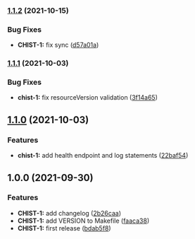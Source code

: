 ### [1.1.2](https://github.com/baloise/os3-copier/compare/v1.1.1...v1.1.2) (2021-10-15)


### Bug Fixes

* **CHIST-1:** fix sync ([d57a01a](https://github.com/baloise/os3-copier/commit/d57a01a6064fbc7b1d7184141bc3a724d42243b8))

### [1.1.1](https://github.com/baloise/os3-copier/compare/v1.1.0...v1.1.1) (2021-10-03)


### Bug Fixes

* **chist-1:** fix resourceVersion validation ([3f14a65](https://github.com/baloise/os3-copier/commit/3f14a650afc5c9e32df2358dcaf3711be2cb1a4d))

## [1.1.0](https://github.com/baloise/os3-copier/compare/v1.0.0...v1.1.0) (2021-10-03)


### Features

* **chist-1:** add health endpoint and log statements ([22baf54](https://github.com/baloise/os3-copier/commit/22baf54c23c4a841492482628ba8598521a1e5d2))

## 1.0.0 (2021-09-30)


### Features

* **CHIST-1:** add changelog ([2b26caa](https://github.com/baloise/os3-copier/commit/2b26caa2f829547b5c0b1c179e4cb2cd5637ba47))
* **CHIST-1:** add VERSION to Makefile ([faaca38](https://github.com/baloise/os3-copier/commit/faaca38afb8bb544e0f09435e0fa632ab142b905))
* **CHIST-1:** first release ([bdab5f8](https://github.com/baloise/os3-copier/commit/bdab5f8c5590785286f011f8e6e5ae754bde153c))
